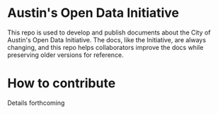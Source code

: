 # Austin's Open Data Initiative

This repo is used to develop and publish documents about the City of Austin's Open Data Initiative. The docs, like the Initiative, are always changing, and this repo helps collaborators improve the docs while preserving older versions for reference.

# How to contribute

Details forthcoming
